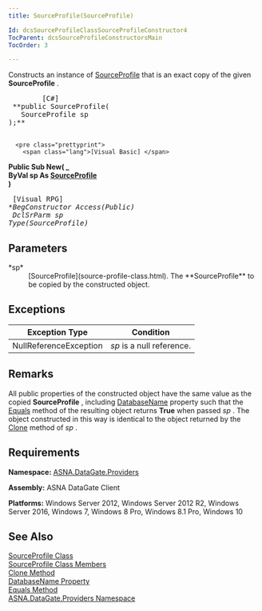 ```yaml
---
title: SourceProfile(SourceProfile)

Id: dcsSourceProfileClassSourceProfileConstructor4
TocParent: dcsSourceProfileConstructorsMain
TocOrder: 3

---
```


Constructs an instance of [SourceProfile](source-profile-class.html) that is an exact copy of the given **SourceProfile** .
<pre class="prettyprint">
        <span class="lang">[C#]</span>
 **public SourceProfile(<br />   SourceProfile sp<br />);** 
      </pre>
      <pre class="prettyprint">
        <span class="lang">[Visual Basic] </span>
 **Public Sub New( _<br />   ByVal sp As [SourceProfile](source-profile-class.html)<br />)** 
      </pre>
      <pre class="prettyprint">
        <span class="lang">[Visual RPG]</span>
 **BegConstructor Access(*Public)<br />   DclSrParm sp Type(SourceProfile)** 
      </pre>

## Parameters

<dl>
        <dt>
 *sp* 
        </dt>
        <dd>
          [SourceProfile](source-profile-class.html). The **SourceProfile** 
						to be copied by the constructed object.
					</dd>
</dl>

## Exceptions



| Exception Type | Condition |
| ---- | ---- |
| NullReferenceException | *sp* is a null reference. |



## Remarks

All public properties of the constructed object have the same value as the copied **SourceProfile** , including [ DatabaseName](source-profile-class-database-name-property.html) property such that the [ Equals](source-profile-class-equals-method.html) method of the resulting object returns **True** when passed *sp* . The object constructed in this way is identical to the object returned by the [Clone](source-profile-class-clone-method.html) method of *sp* .
## Requirements

**Namespace:** [ ASNA.DataGate.Providers](datagate-providers-namespace.html) 

**Assembly:** ASNA DataGate Client

**Platforms:** Windows Server 2012, Windows Server 2012 R2, Windows Server 2016, Windows 7, Windows 8 Pro, Windows 8.1 Pro, Windows 10
## See Also

[SourceProfile Class](source-profile-class.html) <br />
        [SourceProfile Class Members](source-profile-members.html)<br />
		[Clone Method](source-profile-class-clone-method.html)<br />
		[DatabaseName Property](source-profile-class-database-name-property.html)<br />
		[Equals Method](source-profile-class-equals-method.html)<br />
		[ASNA.DataGate.Providers Namespace](datagate-providers-namespace.html)

